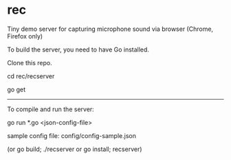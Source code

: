 # rec
Tiny demo server for capturing microphone sound via browser (Chrome, Firefox only) 

To build the server, you need to have Go installed.

Clone this repo.

cd rec/recserver

go get

__________________________

To compile and run the server:

go run *.go &lt;json-config-file&gt;

sample config file: config/config-sample.json

(or go build; ./recserver or go install; recserver)
